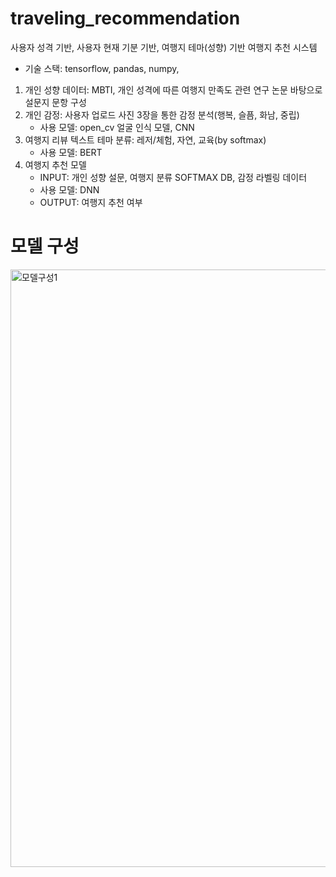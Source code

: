 # traveling_recommendation
사용자 성격 기반, 사용자 현재 기분 기반, 여행지 테마(성향) 기반 여행지 추천 시스템

- 기술 스택: tensorflow, pandas, numpy,
1. 개인 성향 데이터: MBTI, 개인 성격에 따른 여행지 만족도 관련 연구 논문 바탕으로 설문지 문항 구성
2. 개인 감정: 사용자 업로드 사진 3장을 통한 감정 분석(행복, 슬픔, 화남, 중립)
   - 사용 모델: open_cv 얼굴 인식 모델, CNN
4. 여행지 리뷰 텍스트 테마 분류: 레저/체험, 자연, 교육(by softmax)
   - 사용 모델: BERT
5. 여행지 추천 모델
    - INPUT: 개인 성향 설문, 여행지 분류 SOFTMAX DB, 감정 라벨링 데이터
    - 사용 모델: DNN
    - OUTPUT: 여행지 추천 여부
# 모델 구성
<img width="956" alt="모델구성1" src="https://user-images.githubusercontent.com/58072776/132265635-fc92168e-eb56-4a40-a987-367ae6cf130d.PNG">
